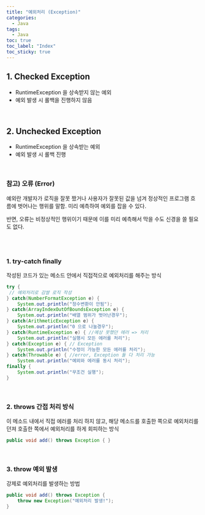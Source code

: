 ```yaml
---
title: "예외처리 (Exception)"
categories:
  - Java
tags:
  - Java
toc: true
toc_label: "Index"
toc_sticky: true
---
```



## 1. Checked Exception

- RuntimeException 을 상속받지 않는 예외
- 예외 발생 시 롤백을 진행하지 않음

<br>

## 2. Unchecked Exception

- RuntimeException 을 상속받는 예외
- 예외 발생 시 롤백 진행

<br>

### 참고) 오류 (Error)

예외란 개발자가 로직을 잘못 짰거나 사용자가 잘못된 값을 넘겨 정상적인 프로그램 흐름에 벗어나는 행위를 말함. 미리 예측하여 예외를 잡을 수 있다.

반면, 오류는 비정상적인 행위이기 때문에 이를 미리 예측해서 막을 수도 신경을 쓸 필요도 없다.

<br>
<br>

### 1. try-catch finally

작성된 코드가 있는 메소드 안에서 직접적으로 예외처리를 해주는 방식

```java
try {
 // 예외처리로 감쌀 로직 작성
} catch(NumberFormatException e) {
	System.out.println("정수변환이 안됨");
} catch(ArrayIndexOutOfBoundsException e) {
	System.out.println("배열 범위가 벗어난경우");
} catch(ArithmeticException e) {
	System.out.println("0 으로 나눌경우");
} catch(RuntimeException e) { //예상 못했던 에러 => 처리
	System.out.println("실행시 모든 에러를 처리");
} catch(Exception e) { // Exception
	System.out.println("수정이 가능한 모든 에러를 처리");
} catch(Throwable e) { //error, Exception 둘 다 처리 가능
	System.out.println("예외와 에러를 동시 처리");
finally {
	System.out.println("무조건 실행");
}
```

<br>

### 2. throws 간접 처리 방식

이 메소드 내에서 직접 에러를 처리 하지 않고, 해당 메소드를 호출한 쪽으로 예외처리를 던져 호출한 쪽에서 예외처리를 하게 회피하는 방식

```java
public void add() throws Exception { }
```

<br>

### 3. throw 예외 발생

강제로 예외처리를 발생하는 방법

```java
public void add() throws Exception {
	throw new Exception("예외처리 발생!");
}
```
